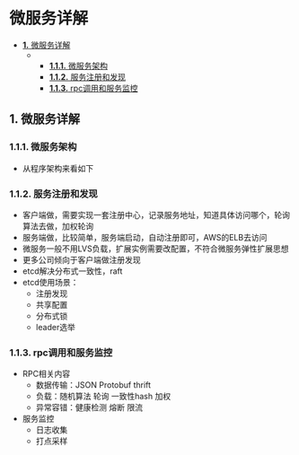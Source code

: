# 微服务详解

* [**1.** 微服务详解](wei-fu-wu-xiang-jie.md#微服务详解)
  * * [**1.1.1.** 微服务架构](wei-fu-wu-xiang-jie.md#微服务架构)
    * [**1.1.2.** 服务注册和发现](wei-fu-wu-xiang-jie.md#服务注册和发现)
    * [**1.1.3.** rpc调用和服务监控](wei-fu-wu-xiang-jie.md#rpc调用和服务监控)

## 1. 微服务详解 <a id="&#x5FAE;&#x670D;&#x52A1;&#x8BE6;&#x89E3;"></a>

### 1.1.1. 微服务架构 <a id="&#x5FAE;&#x670D;&#x52A1;&#x67B6;&#x6784;"></a>

* 从程序架构来看如下

### 1.1.2. 服务注册和发现 <a id="&#x670D;&#x52A1;&#x6CE8;&#x518C;&#x548C;&#x53D1;&#x73B0;"></a>

* 客户端做，需要实现一套注册中心，记录服务地址，知道具体访问哪个，轮询算法去做，加权轮询
* 服务端做，比较简单，服务端启动，自动注册即可，AWS的ELB去访问
* 微服务一般不用LVS负载，扩展实例需要改配置，不符合微服务弹性扩展思想
* 更多公司倾向于客户端做注册发现
* etcd解决分布式一致性，raft
* etcd使用场景：
  * 注册发现
  * 共享配置
  * 分布式锁
  * leader选举

### 1.1.3. rpc调用和服务监控 <a id="rpc&#x8C03;&#x7528;&#x548C;&#x670D;&#x52A1;&#x76D1;&#x63A7;"></a>

* RPC相关内容
  * 数据传输：JSON Protobuf thrift
  * 负载：随机算法 轮询 一致性hash 加权
  * 异常容错：健康检测 熔断 限流
* 服务监控
  * 日志收集
  * 打点采样

